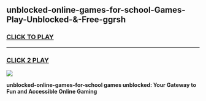 
## unblocked-online-games-for-school-Games-Play-Unblocked-&-Free-ggrsh
<h3>
<a href="https://premium76.site?title=unblocked-online-games-for-school&ref=24A">CLICK TO PLAY</a></h3>
<hr>

<h3>
<a href="https://premium76.site?title=unblocked-online-games-for-school&ref=24A">CLICK 2 PLAY</a>
  
</h3>

<a href="https://premium76.site?title=unblocked-online-games-for-school&ref=24A"><img src="https://clearcache.store/games.png"></a>


**unblocked-online-games-for-school games unblocked: Your Gateway to Fun and Accessible Online Gaming**
